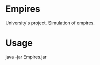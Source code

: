 Empires
=======

University's project. Simulation of empires.


Usage
=======


  java -jar Empires.jar

